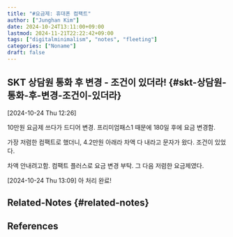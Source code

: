 ```yaml
---
title: "#요금제: 휴대폰 컴팩트"
author: ["Junghan Kim"]
date: 2024-10-24T13:11:00+09:00
lastmod: 2024-11-21T22:22:42+09:00
tags: ["digitalminimalism", "notes", "fleeting"]
categories: ["Noname"]
draft: false
---
```


<!--more-->


## SKT 상담원 통화 후 변경 - 조건이 있더라! {#skt-상담원-통화-후-변경-조건이-있더라}

<span class="timestamp-wrapper"><span class="timestamp">[2024-10-24 Thu 12:26]</span></span>

10만원 요금제 쓰다가 드디어 변경. 프리미엄패스1 때문에 180일 후에 요금 변경함.

가장 저렴한 컴팩트로 했더니, 4.2만원 아래라 차액 다 내라고 문자가 왔다. 조건이 있었다.

차액 안내려고함. 컴팩트 플러스로 요금 변경 부탁. 그 다음 저렴한 요금제였다.

<span class="timestamp-wrapper"><span class="timestamp">[2024-10-24 Thu 13:09] </span></span> 아 처리 완료!


## Related-Notes {#related-notes}

## References

<style>.csl-entry{text-indent: -1.5em; margin-left: 1.5em;}</style><div class="csl-bib-body">
</div>
